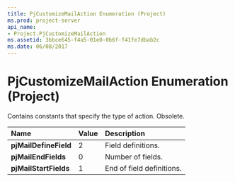 ```yaml
---
title: PjCustomizeMailAction Enumeration (Project)
ms.prod: project-server
api_name:
- Project.PjCustomizeMailAction
ms.assetid: 3bbce645-f4a5-01e0-0b6f-f41fe7dbab2c
ms.date: 06/08/2017
---
```



# PjCustomizeMailAction Enumeration (Project)

Contains constants that specify the type of action. Obsolete.



|**Name**|**Value**|**Description**|
|:-----|:-----|:-----|
|**pjMailDefineField**|2|Field definitions.|
|**pjMailEndFields**|0|Number of fields.|
|**pjMailStartFields**|1|End of field definitions.|

